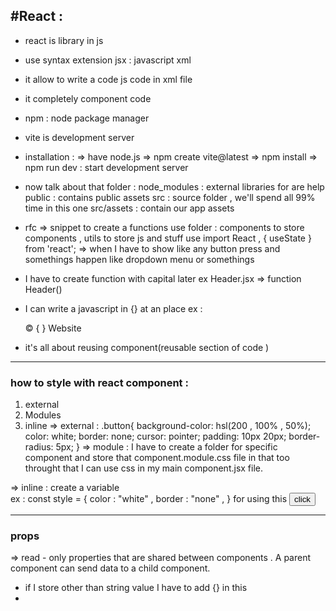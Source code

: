 #React :
------------------------------------------------------------------
- react is library in js
- use syntax extension jsx : javascript xml
-  it allow to write a code js code in xml file 
- it completely component code
- npm : node package manager 
- vite is development server
- installation : 
 => have node.js 
 => npm create vite@latest 
 => npm install 
 => npm run dev : start development server
- now talk about that folder  :
 node_modules : external libraries for are help
 public : contains public assets 
 src : source folder , we'll spend all 99% time in this one 
 src/assets : contain our app assets
 

- rfc => snippet to create a functions
     use folder : components to store components , utils to store js and stuff 
     use import React , { useState } from 'react';  => when I have to show like any button press and somethings happen like dropdown menu or somethings
- I have to create function  with capital later ex Header.jsx => function Header()
- I can write a javascript in {} at an place 
 ex :  <p>&copy; { } Website</p>
-  it's all about reusing component(reusable section of code  )
- -----------------------------------------------
### how to style with react component :
 1. external
 2. Modules
 3. inline
 => external : 
 .button{
  background-color: hsl(200 , 100% , 50%);
  color:  white;
  border: none;
  cursor: pointer;
  padding: 10px 20px;
  border-radius: 5px;
}
 => module : I have to create a folder for specific component and store that component.module.css file in that too throught that I can use css in my main component.jsx  file.

=> inline : create a variable  
 ex : const style = { color : "white" , border : "none" , }
for using this <button style={style}>click</button>

-------------------------------------------------------------------------

### props 
=> read - only properties that are shared between components . A parent component can send data to a child component.
-  if I store  other than string value I have to add {} in this 
- 
